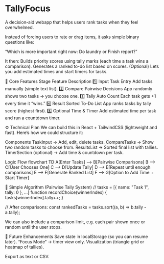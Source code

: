 # TallyFocus
A decision-aid webapp that helps users rank tasks when they feel overwhelmed.

Instead of forcing users to rate or drag items, it asks simple binary questions like:

“Which is more important right now: Do laundry or Finish report?”

It then:
Builds priority scores using tally marks (each time a task wins a comparison).
Generates a ranked to-do list based on scores.
(Optional) Lets you add estimated times and start timers for tasks.

🧩 Core Features
Stage	Feature	Description
1️⃣ Input	Task Entry	Add tasks manually (simple text list).
2️⃣ Compare	Pairwise Decisions	App randomly shows two tasks → you choose one.
3️⃣ Tally	Auto Count	Each task gets +1 every time it “wins.”
4️⃣ Result	Sorted To-Do List	App ranks tasks by tally score (highest first).
5️⃣ Optional	Time & Timer	Add estimated time per task and run a countdown timer.

⚙️ Technical Plan
We can build this in React + TailwindCSS (lightweight and fast).
Here’s how we could structure it:

Components
TaskInput → Add, edit, delete tasks.
CompareTasks → Show two random tasks to choose from.
ResultsList → Sorted final list with tallies.
TimerSection (optional) → Add time & countdown per task.

Logic Flow
flowchart TD
A[Enter Tasks] --> B[Pairwise Comparisons]
B --> C[User Chooses One]
C --> D[Update Tally]
D --> E[Repeat until enough comparisons]
E --> F[Generate Ranked List]
F --> G[Option to Add Time + Start Timer]

🧮 Simple Algorithm (Pairwise Tally System)
// tasks = [{ name: "Task 1", tally: 0 }, ...]
function recordChoice(winnerIndex) {
  tasks[winnerIndex].tally++;
}

// After comparisons:
const rankedTasks = tasks.sort((a, b) => b.tally - a.tally);

We can also include a comparison limit, e.g. each pair shown once or random until the user stops.

🧠 Future Enhancements
Save state in localStorage (so you can resume later).
“Focus Mode” → timer view only.
Visualization (triangle grid or heatmap of tallies).

Export as text or CSV.
